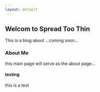 ```yaml
---
layout: default
---
```


## Welcom to Spread Too Thin

This is a blog about ...coming soon...

### About Me 

this main page will serve as the about page...

#### testing
<span class="test">this is a test<span>
